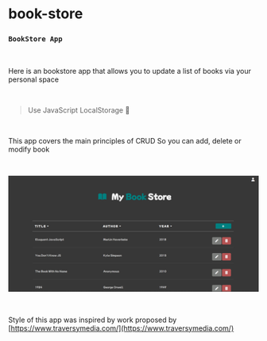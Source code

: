 # book-store

### `BookStore App`

<br />

Here is an bookstore app that allows you to update a list of books via your personal space

<br />


> Use JavaScript LocalStorage 🚀 
 
 
<br />

This app covers the main principles of CRUD 
So you can add, delete or modify book


<br />


![WebSite ScreenShot](screenshot.png)


<br />

Style of this app was inspired by work proposed by [https://www.traversymedia.com/](https://www.traversymedia.com/)